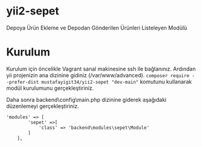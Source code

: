 # yii2-sepet
Depoya Ürün Ekleme ve Depodan Gönderilen Ürünleri Listeleyen Modülü

# Kurulum
Kurulum için öncelikle Vagrant sanal makinesine ssh ile bağlanınız. Ardından yii projenizin ana dizinine gidiniz (/var/www/advanced).
 `composer require --prefer-dist mustafayigit34/yii2-sepet "dev-main"` komutunu kullanarak modül kurulumunu gerçekleştiriniz. <br>
 
Daha sonra backend\config\main.php dizinine giderek aşağıdaki düzenlemeyi gerçekleştiriniz.
```
'modules' => [
        'sepet' =>[
            'class' => 'backend\modules\sepet\Module'
        ]
    ],
```

